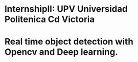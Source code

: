 # InternshipII: UPV Universidad Politenica Cd Victoria
# Real time object detection with Opencv and Deep learning.
